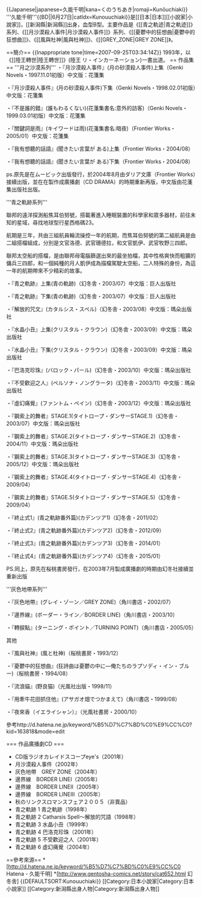{{Japanese|japanese=久能千明|kana=くのうちあき|romaji=Kunōuchiaki}}
'''久能千明'''{{BD||6月27日|catIdx=Kunouuchiaki}}是[[日本|日本]][[小說家|小說家]]，[[新潟縣|新潟縣]]出身，血型B型。主要作品是《[[青之軌迹|青之軌迹]]》系列、《[[月沙漠殺人事件|月沙漠殺人事件]]》系列、《[[憂鬱中的狂想曲|憂鬱中的狂想曲]]》、《[[風與杜神|風與杜神]]》、《[[GREY_ZONE|GREY ZONE]]》。

==簡介==
{{Inappropriate tone|time=2007-09-25T03:34:14Z}}
1993年，以《[[陸王轉世|陸王轉世]]》(陸王 リ・インカーネーション)一書出道。
== 作品集 ==
'''月之沙漠系列'''
・『月沙漠殺人事件』(月の砂漠殺人事件)上集（Genki Novels・1997.11.01初版）中文版：花箋集<p>
・『月沙漠殺人事件』(月の砂漠殺人事件)下集（Genki Novels・1998.02.01初版）中文版：花箋集<p>
・『不是誰的錯』(誰もわるくない)(花菚集書名:意外的訪客)（Genki Novels・1999.03.01初版）中文版：花箋集<p>
・『關鍵詞是雨』(キイワードは雨)(花菚集書名:暗夜)（Frontier Works・2005/01）中文版：花箋集<p>
・『我有想聽的話語』(聞きたい言葉が ある)上集（Frontier Works・2004/08）<p>
・『我有想聽的話語』(聞きたい言葉が ある)下集（Frontier Works・2004/08）<p>

ps.原先是在ムービック出版發行，於2004年8月由ダリア文庫（Frontier Works）接續出版，並在在製作成廣播劇（CD DRAMA）的時期重新再版，中文版由花菚集出版社出版。<p>
'''青之軌跡系列'''<p>
聯邦的遠洋探測船焦耳伯努號，搭載著進入睡眠裝置的科學家和眾多器材，前往未知的星域，尋找地球型行星西格碼23。<p>
航期是三年，共由三組航員輪流操控一年的航期，而焦耳伯努號的第二組航員是由二組搭檔組成，分別是文官洛德、武官珊德拉，和文官凱伊、武官牧野三四郎。<p>
聯邦太空船的搭檔，是由聯邦母電腦篩選出來的最坐拍檔，其中性格爽快而粗獷的傭兵三四郎，和一個純種的月人凱伊成為描檔駕駛太空船，二人特殊的身份，為這一年的航期帶來不少精彩的故事。<p>
<p>
・『青之軌跡』上集(青の軌跡)（幻冬舎・2003/07）中文版：巨人出版社<p>
・『青之軌跡』下集(青の軌跡)（幻冬舎・2003/07）中文版：巨人出版社<p>
・『解放的咒文』(カタルシス・スペル)（幻冬舎・2003/08）中文版：瑪朵出版社<p>
・『水晶小丑』上集(クリスタル・クラウン)（幻冬舎・2003/09）中文版：瑪朵出版社<p>
・『水晶小丑』下集(クリスタル・クラウン)（幻冬舎・2003/09）中文版：瑪朵出版社<p>
・『巴洛克珍珠』(バロック・パール)（幻冬舎・2003/10）中文版：瑪朵出版社<p>
・『不受歡迎之人』(ペルソナ・ノングラータ)（幻冬舎・2003/11）中文版：瑪朵出版社<p>
・『虛幻痛覺』(ファントム・ペイン)（幻冬舎・2003/12）中文版：瑪朵出版社<p>
・『鋼索上的舞者』STAGE.1(タイトロープ・ダンサーSTAGE.1)（幻冬舎・2003/07）中文版：瑪朵出版社<p>
・『鋼索上的舞者』STAGE.2(タイトロープ・ダンサーSTAGE.2)（幻冬舎・2004/11）中文版：瑪朵出版社<p>
・『鋼索上的舞者』STAGE.3(タイトロープ・ダンサーSTAGE.3)（幻冬舎・2005/12）中文版：瑪朵出版社<p>
・『鋼索上的舞者』STAGE.4(タイトロープ・ダンサーSTAGE.4)（幻冬舎・2009/04）<p>
・『鋼索上的舞者』STAGE.5(タイトロープ・ダンサーSTAGE.5)（幻冬舎・2009/04）<p>
・『終止式1』(青之軌跡番外篇)(カデンツア1)（幻冬舎・2011/02）<p>
・『終止式2』(青之軌跡番外篇)(カデンツア2)（幻冬舎・2012/09）<p>
・『終止式3』(青之軌跡番外篇)(カデンツア3)（幻冬舎・2014/01）<p>
・『終止式4』(青之軌跡番外篇)(カデンツア4)（幻冬舎・2015/01）<p>

PS.同上，原先在桜桃書房發行，在2003年7月製成廣播劇的時期由幻冬社接續並重新出版<p>
<p>
'''灰色地帶系列'''<p>
・『灰色地帶』(グレイ・ゾーン／GREY ZONE)（角川書店・2002/07）<p>
・『邊界線』(ボーダー・ライン／BORDER LINE)（角川書店・2003/10）<p>
・『轉捩點』(ターニング・ポイント／TURNING POINT)（角川書店・2005/05）<p>

其他<p>
・『風與社神』(風と杜神)（桜桃書房・1993/12）<p>
・『憂鬱中的狂想曲』(狂詩曲は憂鬱の中に―俺たちのラプソディ・イン・ブルー)（桜桃書房・1994/08）<p>
・『流浪貓』(野良猫)（光風社出版・1998/11）<p>
・『用牽牛花田抓住他』(アサガオ畑でつかまえて)（角川書店・1999/08）<p>
・『夜來香（イエライシャン）』（光風社書房・2000/10）<p>
參考http://d.hatena.ne.jp/keyword/%B5%D7%C7%BD%C0%E9%CC%C0?kid=163818&mode=edit

=== 作品廣播劇CD ===
* CD版ラジオカレイドスコープeye's（2001年）
* 月沙漠殺人事件（2002年）
* 灰色地帶　GREY ZONE（2004年）
* 邊界線　BORDER LINEⅠ（2005年）
* 邊界線　BORDER LINEⅡ（2005年）
* 邊界線　BORDER LINEⅢ（2005年）
* 秋のリンクスロマンスフェア２００５（非賣品）
* 青之軌跡 1 青之軌跡（1998年）
* 青之軌跡 2 Catharsis Spell〜解放的咒語（1998年）
* 青之軌跡 3 水晶小丑（1999年）
* 青之軌跡 4 巴洛克珍珠（2001年）
* 青之軌跡 5 不受歡迎之人（2001年）
* 青之軌跡 6 虛幻痛覺（2004年）

==參考來源==
*[http://d.hatena.ne.jp/keyword/%B5%D7%C7%BD%C0%E9%CC%C0 Hatena - 久能千明]
*[http://www.gentosha-comics.net/story/cat652.html 幻冬舎]
{{DEFAULTSORT:Kunouuchiaki}}
[[Category:日本小說家|Category:日本小說家]]
[[Category:新潟縣出身人物|Category:新潟縣出身人物]]